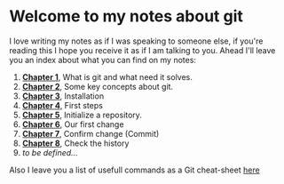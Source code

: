 # Welcome to my notes about git

I love writing my notes as if I was speaking to someone else, if you're reading this I hope you receive it as if I am talking to you. Ahead I'll leave you an index about what you can find on my notes:

1. **[Chapter 1](https://github.com/alejandro-devop/git-github-notes/blob/main/1-chapter/notes.md)**, What is git and what need it solves.
2. **[Chapter 2](https://github.com/alejandro-devop/git-github-notes/blob/main/2-chapter/notes.md)**, Some key concepts about git.
3. **[Chapter 3](https://github.com/alejandro-devop/git-github-notes/blob/main/3-chapter/notes.md)**, Installation
4. **[Chapter 4](https://github.com/alejandro-devop/git-github-notes/blob/main/4-chapter/notes.md)**, First steps
5. **[Chapter 5](https://github.com/alejandro-devop/git-github-notes/blob/main/5-chapter/notes.md)**, Initialize a repository.
6. **[Chapter 6](https://github.com/alejandro-devop/git-github-notes/blob/main/6-chapter/notes.md)**, Our first change
7. **[Chapter 7](https://github.com/alejandro-devop/git-github-notes/blob/main/7-chapter/notes.md)**, Confirm change (Commit)
8. **[Chapter 8](https://github.com/alejandro-devop/git-github-notes/blob/main/8-chapter/notes.md)**, Check the history
9. _to be defined..._

Also I leave you a list of usefull commands as a Git cheat-sheet [here](https://github.com/alejandro-devop/git-github-notes/blob/main/Cheat-sheet.md)


